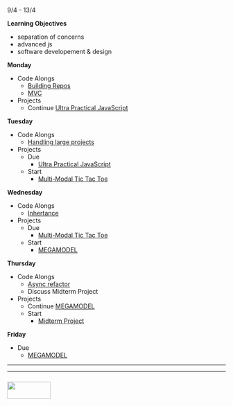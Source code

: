 9/4 - 13/4

  
**Learning Objectives**  
* separation of concerns
* advanced js
* software developement & design
  

**Monday**   
* Code Alongs
  * [Building Repos](https://elewa-academy.github.io/Frontend-Code-Alongs/04-building-repositories/) 
  * [MVC](https://elewa-academy.github.io/Frontend-Code-Alongs/05-mvc/)
* Projects
  * Continue [Ultra Practical JavaScript](https://elewa-academy.github.io/Frontend-Projects/02-ultra-practical-javascript/)

**Tuesday**  
* Code Alongs
  * [Handling large projects](https://elewa-academy.github.io/Frontend-Code-Alongs/06-handling-large-projects/)
* Projects
  * Due
    * [Ultra Practical JavaScript](https://elewa-academy.github.io/Frontend-Projects/02-ultra-practical-javascript/)
  * Start
    * [Multi-Modal Tic Tac Toe](https://elewa-academy.github.io/Frontend-Projects/03-multi-modal-tic-tac-toe/)


**Wednesday**   
* Code Alongs
  * [Inhertance](https://elewa-academy.github.io/Frontend-Code-Alongs/07-inheritance/)
* Projects
  * Due
    * [Multi-Modal Tic Tac Toe](https://elewa-academy.github.io/Frontend-Projects/03-multi-modal-tic-tac-toe/)
  * Start
    * [MEGAMODEL](https://elewa-academy.github.io/Frontend-Projects/04-megamodel/)

**Thursday**  
* Code Alongs
  * [Async refactor](https://elewa-academy.github.io/Frontend-Code-Alongs/08-async-refactor/)
  * Discuss Midterm Project
* Projects
  * Continue [MEGAMODEL](https://elewa-academy.github.io/Frontend-Projects/04-megamodel/)
  * Start
    * [Midterm Project](https://elewa-academy.github.io/Frontend-Projects/05-midterm-project/)

**Friday**
* Due
  * [MEGAMODEL](https://elewa-academy.github.io/Frontend-Projects/04-megamodel/)



___
___
### <a href="http://elewa.education/blog" target="_blank"><img src="https://user-images.githubusercontent.com/18554853/34921062-506450ae-f97d-11e7-875f-6feeb26ad72d.png" width="100" height="40"/></a>
